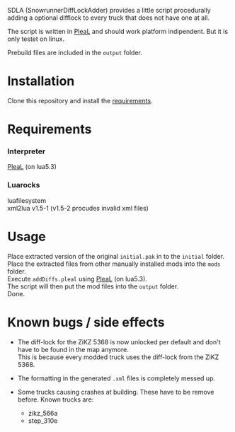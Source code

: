 SDLA (SnowrunnerDiffLockAdder) provides a little script procedurally adding a optional difflock to every truck that does not have one at all.

The script is written in [PleaL](https://github.com/MisterNoNameLP/PleaL) and should work platform indipendent. But it is only testet on linux.  

Prebuild files are included in the `output` folder.

# Installation 

Clone this repository and install the [requirements](https://github.com/MisterNoNameLP/SDLA#Requirements).

# Requirements

### Interpreter

[PleaL](https://github.com/MisterNoNameLP/PleaL) (on lua5.3)  

### Luarocks

luafilesystem  
xml2lua v1.5-1 (v1.5-2 procudes invalid xml files)

# Usage

Place extracted version of the original `initial.pak` in to the `initial` folder.  
Place the extracted files from other manually installed mods into the `mods` folder.  
Execute `addDiffs.pleal` using [PleaL](https://github.com/MisterNoNameLP/PleaL) (on lua5.3).  
The script will then put the mod files into the `output` folder.  
Done.  

# Known bugs / side effects

- The diff-lock for the ZiKZ 5368 is now unlocked per default and don't have to be found in the map anymore.  
    This is because every modded truck uses the diff-lock from the ZiKZ 5368.

- The formatting in the generated `.xml` files is completely messed up.

- Some trucks causing crashes at building. These have to be remove before. Known trucks are:
  - zikz_566a
  - step_310e